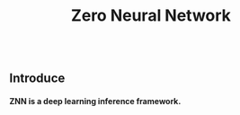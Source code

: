 # <div align='center'>Zero Neural Network</div>
<br>
<br>

## Introduce
#### ZNN is a deep learning inference framework.